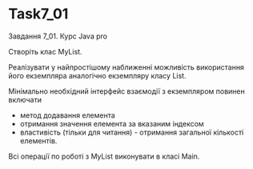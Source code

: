 # Task7_01
Завдання 7_01. Курс Java pro

Створіть клас MyList.

Реалізувати у найпростішому наближенні можливість використання його екземпляра аналогічно екземпляру класу List.

Мінімально необхідний інтерфейс взаємодії з екземпляром повинен включати
- метод додавання елемента
- отримання значення елемента за вказаним індексом
- властивість (тільки для читання) - отримання загальної кількості елементів.

Всі операції по роботі з MyList виконувати в класі Main.
